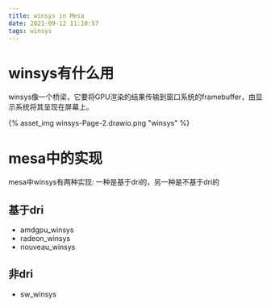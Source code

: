 ```yaml
---
title: winsys in Mesa
date: 2021-09-12 11:10:57
tags: winsys
---
```


# winsys有什么用
winsys像一个桥梁，它要将GPU渲染的结果传输到窗口系统的framebuffer，由显示系统将其呈现在屏幕上。

{% asset_img winsys-Page-2.drawio.png "winsys" %}


# mesa中的实现

mesa中winsys有两种实现: 一种是基于dri的，另一种是不基于dri的

## 基于dri

- amdgpu_winsys
- radeon_winsys
- nouveau_winsys

## 非dri

- sw_winsys
